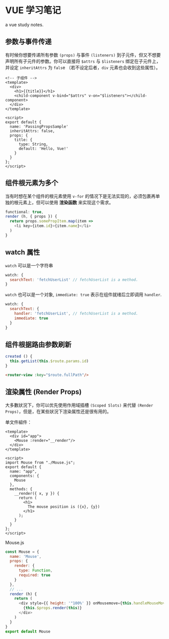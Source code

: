 # VUE 学习笔记
a vue study notes.
## 参数与事件传递
有时候你想要传递所有参数 `(props)` 与事件 `(listeners)` 到子元件，但又不想要声明所有子元件的参数。你可以直接将 `$attrs` 与 `$listeners` 绑定在子元件上，并设定 `inheritAttrs` 为 `fals`e （若不设定后者，`div` 元素也会收到这些属性）。

```vue
<!-- 子组件 -->
<template>
  <div>
    <h1>{{title}}</h1>
    <child-component v-bind="$attrs" v-on="$listeners"></child-component>
  </div>
</template>

<script>
export default {
  name: 'PassingPropsSample'
  inheritAttrs: false,
  props: {
    title: {
      type: String,
      default: 'Hello, Vue!'
    }
  }
};
</script>
```
## 组件根元素为多个
当有时想在某个组件的根元素使用 `v-for` 的情况下是无法实现的，必须包裹再单独的根元素上，但可以使用 **渲染函数** 来实现这个需求。
```javascript
functional: true,
render (h, { props }) {
  return props.somePropItem.map(item =>
    <li key={item.id}>{item.name}</li>
  )
}
```
## watch 属性
`watch` 可以是一个字符串
```javascript
watch: {
  searchText: 'fetchUserList' // fetchUserList is a method.
}
```
`watch` 也可以是一个对象, `immediate: true` 表示在组件就绪后立即调用 `handler`.
```javascript
watch: {
  searchText: {
    handler: 'fetchUserList', // fetchUserList is a method.
    immediate: true
  }
}
```
## 组件根据路由参数刷新
```javascript
created () {
  this.getList(this.$route.params.id)
}
```
```html
<router-view :key="$route.fullPath"/>
```
## 渲染属性 (Render Props)
大多數狀況下，你可以优先使用作用域插槽 `(Scoped Slots)` 来代替 `(Render Props)`，但是，在某些狀況下渲染属性还是很有用的。

单文件組件：
```vue
<template>
  <div id="app">
    <Mouse :render="__render"/>
  </div>
</template>

<script>
import Mouse from "./Mouse.js";
export default {
  name: "app",
  components: {
    Mouse
  },
  methods: {
    __render({ x, y }) {
      return (
        <h1>
          The mouse position is ({x}, {y})
        </h1>
      );
    }
  }
};
</script>
```
Mouse.js
```javascript
const Mouse = {
  name: 'Mouse',
  props: {
    render: {
      type: Function,
      required: true
    }
  },
  // ...
  render (h) {
    return (
      <div style={{ height: '"100%' }} onMousemove={this.handleMouseMove}>
        {this.$props.render(this)}
      </div>
    )
  }
}
export default Mouse
```

